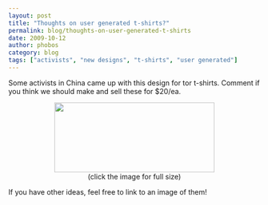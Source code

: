 ```yaml
---
layout: post
title: "Thoughts on user generated t-shirts?"
permalink: blog/thoughts-on-user-generated-t-shirts
date: 2009-10-12
author: phobos
category: blog
tags: ["activists", "new designs", "t-shirts", "user generated"]
---
```


Some activists in China came up with this design for tor t-shirts. Comment if you think we should make and sell these for $20/ea.

<center><a href="http://freehaven.net/~phobos/2009-09-29-tshirt.jpg"><img src="http://freehaven.net/~phobos/2009-09-29-tshirt.jpg" width="320" height="140"></a></center>

<center>(click the image for full size)</center>

If you have other ideas, feel free to link to an image of them!

